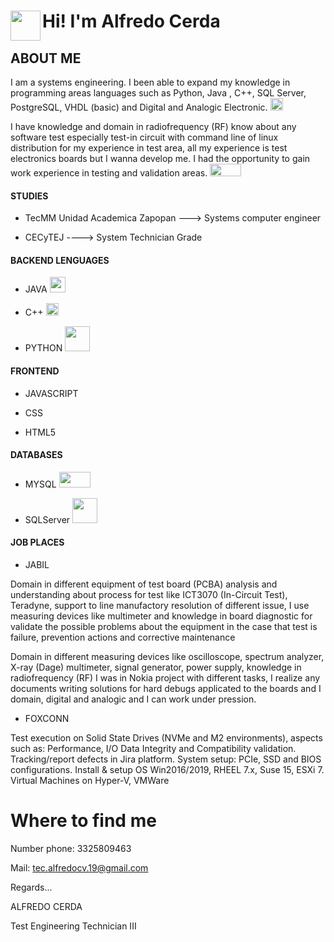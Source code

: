 # Hi! I'm Alfredo Cerda <a href="url"><img src="https://user-images.githubusercontent.com/108192648/176482593-1d79092b-7c12-412d-8104-232703630817.jpg" align="left" height="48" width="48" ></a>
 


## ABOUT ME

I am a systems engineering. I been able to expand my knowledge in
programming areas languages such as Python, Java , C++, SQL Server,
PostgreSQL, VHDL (basic) and Digital and Analogic Electronic.    <a href="url"><img src="https://user-images.githubusercontent.com/108192648/176483443-0d0253d3-2920-42fc-87ff-edc5545854c1.png"  height="20" width="20" ></a>

I have knowledge and domain in radiofrequency (RF) know about any software test
especially test-in circuit with command line of linux distribution for my
experience in test area, all my experience is test electronics boards but I
wanna develop me. I had the opportunity to gain work experience in testing and
validation areas.  <a href="url"><img src="https://user-images.githubusercontent.com/108192648/176485017-39c66d24-37b6-4ec8-b8be-ca78bdd38e85.jpg"  height="20" width="50" ></a>

#### STUDIES

- TecMM Unidad Academica Zapopan ---> Systems computer engineer

- CECyTEJ ----> System Technician Grade

#### BACKEND LENGUAGES

- JAVA <a href="url"><img src="https://user-images.githubusercontent.com/108192648/176485554-f7ffc9de-bf34-456c-aca7-964670ff78f8.jpg"  height="25" width="25" ></a>

- C++ <a href="url"><img src="https://user-images.githubusercontent.com/108192648/176483443-0d0253d3-2920-42fc-87ff-edc5545854c1.png"  height="20" width="20" ></a>

- PYTHON <a href="url"><img src="https://user-images.githubusercontent.com/108192648/176486575-a526da59-d8f9-4029-9eb6-9b8ada8b2626.png"  height="40" width="40" ></a>

#### FRONTEND 

- JAVASCRIPT

- CSS

- HTML5

#### DATABASES

- MYSQL <a href="url"><img src="https://user-images.githubusercontent.com/108192648/176487233-08ea7c53-d02f-433b-ab47-e96a5a4efad2.png"  height="25" width="50" ></a>

- SQLServer <a href="url"><img src="https://user-images.githubusercontent.com/108192648/176490344-6997ad88-f3f2-4890-971b-e6439c1d36fa.jpg"  height="40" width="40" ></a>

#### JOB PLACES

- JABIL

Domain in different equipment of test board (PCBA) analysis and understanding about
process for test like ICT3070 (In-Circuit Test), Teradyne, support to line manufactory
resolution of different issue, I use measuring devices like multimeter and knowledge in
board diagnostic for validate the possible problems about the equipment in the case that
test is failure, prevention actions and corrective maintenance

Domain in different measuring devices like oscilloscope, spectrum analyzer, X-ray
(Dage) multimeter, signal generator, power supply, knowledge in radiofrequency (RF)
I was in Nokia project with different tasks, I realize any documents writing solutions
for hard debugs applicated to the boards and I domain, digital and analogic and I can
work under pression.

- FOXCONN

Test execution on Solid State Drives (NVMe and M2 environments), aspects such as:
Performance, I/O Data Integrity and Compatibility validation. Tracking/report defects
in Jira platform. System setup: PCIe, SSD and BIOS configurations. Install & setup
OS Win2016/2019, RHEEL 7.x, Suse 15, ESXi 7. Virtual Machines on Hyper-V,
VMWare

# Where to find me

Number phone: 3325809463

Mail: tec.alfredocv.19@gmail.com

Regards...

ALFREDO CERDA 

Test Engineering Technician III
